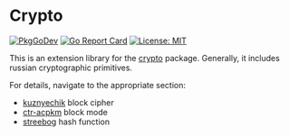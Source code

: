 # Crypto
[![PkgGoDev](https://pkg.go.dev/badge/github.com/pkositsyn/crypto)](https://pkg.go.dev/github.com/pkositsyn/crypto)
[![Go Report Card](https://goreportcard.com/badge/github.com/pkositsyn/crypto)](https://goreportcard.com/report/github.com/pkositsyn/crypto)
[![License: MIT](https://img.shields.io/badge/License-MIT-green.svg)](https://github.com/pkositsyn/crypto/blob/master/LICENSE)

This is an extension library for the [crypto](https://golang.org/pkg/crypto/) package.
Generally, it includes russian cryptographic primitives.

For details, navigate to the appropriate section:

- [kuznyechik](./cipher/kuznyechik) block cipher
- [ctr-acpkm](./cipher/ctr-acpkm) block mode
- [streebog](./hash/streebog) hash function